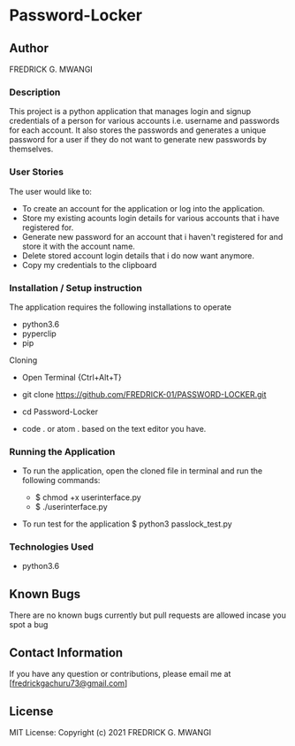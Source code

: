 # Password-Locker
## Author
FREDRICK G. MWANGI

### Description
This project is a python application that manages login and signup credentials of a person for various accounts i.e. username and passwords for each account. It also stores the passwords and generates a unique password for a user if they do not want to generate new passwords by themselves.

### User Stories
The user would like to:

- To create an account for the application or log into the application.
- Store my existing acounts login details for various accounts that i have registered for.
- Generate new password for an account that i haven't registered for and store it with the account name.
- Delete stored account login details that i do now want anymore.
- Copy my credentials to the clipboard
### Installation / Setup instruction
The application requires the following installations to operate
- python3.6
- pyperclip
- pip

Cloning
- Open Terminal {Ctrl+Alt+T}

- git clone https://github.com/FREDRICK-01/PASSWORD-LOCKER.git

- cd Password-Locker

- code . or atom . based on the text editor you have.

### Running the Application
- To run the application, open the cloned file in terminal and run the following commands:
  - $ chmod +x userinterface.py
  - $ ./userinterface.py
  
- To run test for the application $ python3 passlock_test.py

### Technologies Used
- python3.6
## Known Bugs
There are no known bugs currently but pull requests are allowed incase you spot a bug
## Contact Information
If you have any question or contributions, please email me at [fredrickgachuru73@gmail.com]

## License
MIT License:
Copyright (c) 2021 FREDRICK G. MWANGI
